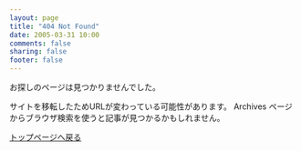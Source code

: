 ```yaml
---
layout: page
title: "404 Not Found"
date: 2005-03-31 10:00
comments: false
sharing: false
footer: false
---
```


お探しのページは見つかりませんでした。

<p class="lead">
サイトを移転したためURLが変わっている可能性があります。 Archives ページからブラウザ検索を使うと記事が見つかるかもしれません。
</p>

<p class="lead"><a href="/"><i class="fa fa-reply"></i> トップページへ戻る</a></p>

